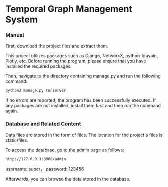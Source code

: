 # Temporal Graph Management System

### Manual
First, download the project files and extract them.

This project utilizes packages such as Django, NetworkX, python-louvain, Plotly, etc. Before running the program, please ensure that you have installed the required packages.

Then, navigate to the directory containing manage.py and run the following command:

```
python3 manage.py runserver
```

If no errors are reported, the program has been successfully executed. If any packages are not installed, install them first and then run the command again.

### Database and Related Content

Data files are stored in the form of files. The location for the project's files is static/files.

To access the database, go to the admin page as follows:

```
http://127.0.0.1:8000/admin
```
username: super， password: 123456

Afterwards, you can browse the data stored in the database.
